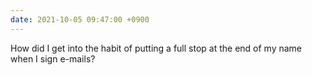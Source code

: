 ```yaml
---
date: 2021-10-05 09:47:00 +0900
---
```


How did I get into the habit of putting a full stop at the end of my name when I sign e-mails?
